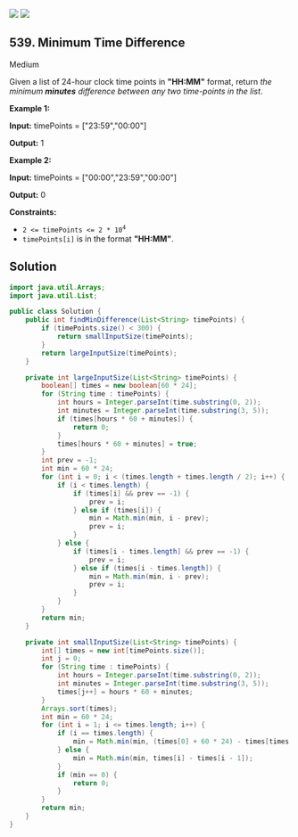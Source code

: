 [![](https://img.shields.io/github/stars/javadev/LeetCode-in-Java?label=Stars&style=flat-square)](https://github.com/javadev/LeetCode-in-Java)
[![](https://img.shields.io/github/forks/javadev/LeetCode-in-Java?label=Fork%20me%20on%20GitHub%20&style=flat-square)](https://github.com/javadev/LeetCode-in-Java/fork)

## 539\. Minimum Time Difference

Medium

Given a list of 24-hour clock time points in **"HH:MM"** format, return _the minimum **minutes** difference between any two time-points in the list_.

**Example 1:**

**Input:** timePoints = ["23:59","00:00"]

**Output:** 1

**Example 2:**

**Input:** timePoints = ["00:00","23:59","00:00"]

**Output:** 0

**Constraints:**

*   <code>2 <= timePoints <= 2 * 10<sup>4</sup></code>
*   `timePoints[i]` is in the format **"HH:MM"**.

## Solution

```java
import java.util.Arrays;
import java.util.List;

public class Solution {
    public int findMinDifference(List<String> timePoints) {
        if (timePoints.size() < 300) {
            return smallInputSize(timePoints);
        }
        return largeInputSize(timePoints);
    }

    private int largeInputSize(List<String> timePoints) {
        boolean[] times = new boolean[60 * 24];
        for (String time : timePoints) {
            int hours = Integer.parseInt(time.substring(0, 2));
            int minutes = Integer.parseInt(time.substring(3, 5));
            if (times[hours * 60 + minutes]) {
                return 0;
            }
            times[hours * 60 + minutes] = true;
        }
        int prev = -1;
        int min = 60 * 24;
        for (int i = 0; i < (times.length + times.length / 2); i++) {
            if (i < times.length) {
                if (times[i] && prev == -1) {
                    prev = i;
                } else if (times[i]) {
                    min = Math.min(min, i - prev);
                    prev = i;
                }
            } else {
                if (times[i - times.length] && prev == -1) {
                    prev = i;
                } else if (times[i - times.length]) {
                    min = Math.min(min, i - prev);
                    prev = i;
                }
            }
        }
        return min;
    }

    private int smallInputSize(List<String> timePoints) {
        int[] times = new int[timePoints.size()];
        int j = 0;
        for (String time : timePoints) {
            int hours = Integer.parseInt(time.substring(0, 2));
            int minutes = Integer.parseInt(time.substring(3, 5));
            times[j++] = hours * 60 + minutes;
        }
        Arrays.sort(times);
        int min = 60 * 24;
        for (int i = 1; i <= times.length; i++) {
            if (i == times.length) {
                min = Math.min(min, (times[0] + 60 * 24) - times[times.length - 1]);
            } else {
                min = Math.min(min, times[i] - times[i - 1]);
            }
            if (min == 0) {
                return 0;
            }
        }
        return min;
    }
}
```